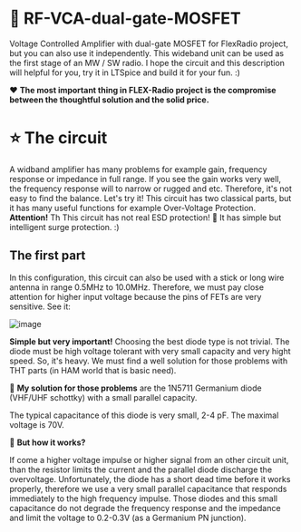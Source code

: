 # 🚀 RF-VCA-dual-gate-MOSFET
Voltage Controlled Amplifier with dual-gate MOSFET for FlexRadio project, but you can also use it independently. This wideband unit can be used as the first stage of an MW / SW radio. I hope the circuit and this description will helpful for you, try it in LTSpice and build it for your fun. :)

❤️ **The most important thing in FLEX-Radio project is the compromise between the thoughtful solution and the solid price.** 

# ⭐ The circuit

A widband amplifier has many problems for example gain, frequency response or impedance in full range. If you see the gain works very well, the frequency response will to narrow or rugged and etc. Therefore, it's not easy to find the balance. Let's try it! This circuit has two classical parts, but it has many useful functions for example Over-Voltage Protection. **Attention!** Th This circuit has not real ESD protection! 🥇 It has simple but intelligent surge protection. :)
 
## The first part

In this configuration, this circuit can also be used with a stick or long wire antenna in range 0.5MHz to 10.0MHz. Therefore, we must pay close attention for higher input voltage because the pins of FETs are very sensitive. See it:

![image](https://github.com/user-attachments/assets/09d537b0-92c0-492d-81f6-b3136f87ac7f)

**Simple but very important!** Choosing the best diode type is not trivial. The diode must be high voltage tolerant with very small capacity and very hight speed. So, it's heavy. We must find a well solution for those problems with THT parts (in HAM world that is basic need). 

🚀 **My solution for those problems** are the 1N5711 Germanium diode (VHF/UHF schottky) with a small parallel capacity. 

The typical capacitance of this diode is very small, 2-4 pF. The maximal voltage is 70V. 

📐 **But how it works?**

If come a higher voltage impulse or higher signal from an other circuit unit, than the resistor limits the current and the parallel diode discharge the overvoltage. Unfortunately, the diode has a short dead time before it works properly, therefore we use a very small parallel capacitance that responds immediately to the high frequency impulse. Those diodes and this small capacitance do not degrade the frequency response and the impedance and limit the voltage to 0.2-0.3V (as a Germanium PN junction).
